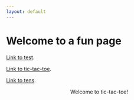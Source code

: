 ```yaml
---
layout: default
---
```


<link href="style.css" rel="stylesheet">

# Welcome to a fun page

[Link to test](./test).

[Link to tic-tac-toe](./ttt).

[Link to tens](./tens/index).

<div align="center" width="auto" id="content"> 
    <canvas id="ttt"></canvas>
    <p id="message">Welcome to tic-tac-toe!</p>
</div>

<script src="js/script.js"></script>